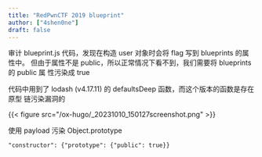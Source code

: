 ```yaml
---
title: "RedPwnCTF 2019 blueprint"
author: ["4shen0ne"]
draft: false
---
```


审计 blueprint.js 代码，发现在构造 user 对象时会将 flag 写到 blueprints 的属性中。
但由于属性不是 public，所以正常情况下看不到，我们需要将 blueprints 的 public 属
性污染成 true

代码中用到了 lodash (v4.17.11) 的 defaultsDeep 函数，而这个版本的函数是存在原型
链污染漏洞的

{{< figure src="/ox-hugo/_20231010_150127screenshot.png" >}}

使用 payload 污染 Object.prototype

```text
"constructor": {"prototype": {"public": true}}
```
